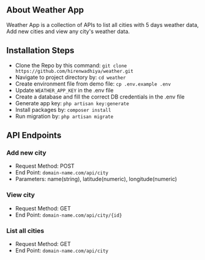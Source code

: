 ## About Weather App

Weather App is a collection of APIs to list all cities with 5 days weather data, Add new cities and view any city's weather data.

## Installation Steps

- Clone the Repo by this command: `git clone https://github.com/hirenwadhiya/weather.git`
- Navigate to project directory by: `cd weather`
- Create environment file from demo file: `cp .env.example .env`
- Update `WEATHER_APP_KEY` in the .env file
- Create a database and fill the correct DB credentials in the .env file
- Generate app key: `php artisan key:generate`
- Install packages by: `composer install`
- Run migration by: `php artisan migrate`

## API Endpoints


### Add new city
- Request Method: POST
- End Point: `domain-name.com/api/city`
- Parameters: name(string), latitude(numeric), longitude(numeric)

### View city
- Request Method: GET
- End Point: `domain-name.com/api/city/{id}`

### List all cities
- Request Method: GET
- End Point: `domain-name.com/api/city`
